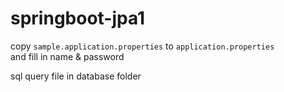 # springboot-jpa1

copy `sample.application.properties` to `application.properties` <br />
and fill in name & password

sql query file in database folder